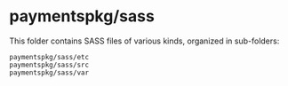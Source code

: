 # paymentspkg/sass

This folder contains SASS files of various kinds, organized in sub-folders:

    paymentspkg/sass/etc
    paymentspkg/sass/src
    paymentspkg/sass/var
